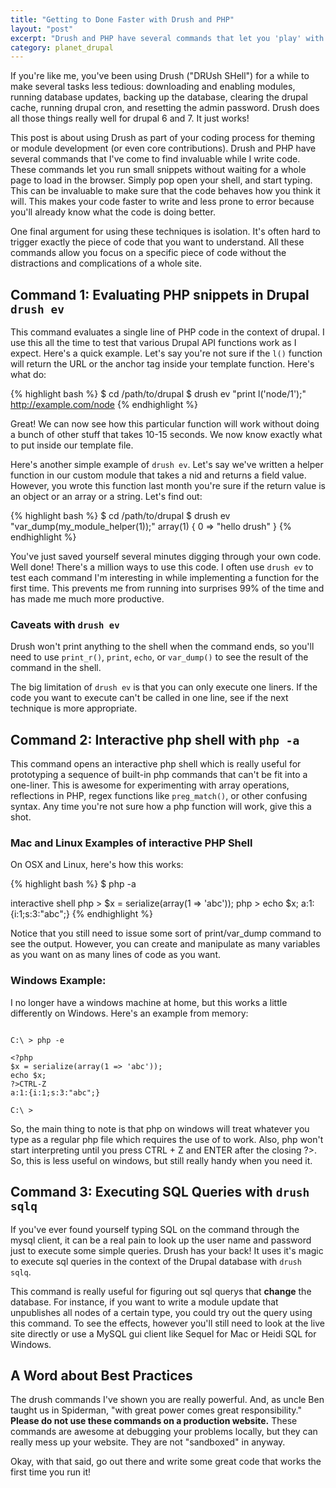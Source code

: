 ```yaml
---
title: "Getting to Done Faster with Drush and PHP"
layout: "post"
excerpt: "Drush and PHP have several commands that let you 'play' with your code much faster than you can traditionally in the browser. I only recently noticed them, and I wanted to summarize how to use three separate but related techniques to write bug free code faster on the command line."
category: planet_drupal
---
```

If you're like me, you've been using Drush ("DRUsh SHell") for a while to make several tasks less tedious: downloading and enabling modules, running database updates, backing up the database, clearing the drupal cache, running drupal cron, and resetting the admin password. Drush does all those things really well for drupal 6 and 7. It just works!

This post is about using Drush as part of your coding process for theming or module development (or even core contributions). Drush and PHP have several commands that I've come to find invaluable while I write code. These commands let you run small snippets without waiting for a whole page to load in the browser. Simply pop open your shell, and start typing. This can be invaluable to make sure that the code behaves how you think it will. This makes your code faster to write and less prone to error because you'll already know what the code is doing better.

One final argument for using these techniques is isolation. It's often hard to trigger exactly the piece of code that you want to understand. All these commands allow you focus on a specific piece of code without the distractions and complications of a whole site.

## Command 1: Evaluating PHP snippets in Drupal `drush ev`

This command evaluates a single line of PHP code in the context of drupal. I use this all the time to test that various Drupal API functions work as I expect. Here's a quick example. Let's say you're not sure if the `l()` function will return the URL or the anchor tag inside your template function. Here's what do:

{% highlight bash %}
$ cd /path/to/drupal
$ drush ev "print l('node/1');"
http://example.com/node
{% endhighlight %}

Great! We can now see how this particular function will work without doing a bunch of other stuff that takes 10-15 seconds. We now know exactly what to put inside our template file. 

Here's another simple example of `drush ev`. Let's say we've written a helper function in our custom module that takes a nid and returns a field value. However, you wrote this function last month you're sure if the return value is an object or an array or a string.  Let's find out:

{% highlight bash %}
$ cd /path/to/drupal
$ drush ev "var_dump(my_module_helper(1));"
array(1) { 0 => "hello drush" }
{% endhighlight %}

You've just saved yourself several minutes digging through your own code. Well done! There's a million ways to use this code. I often use `drush ev` to test each command I'm interesting in while implementing a function for the first time. This prevents me from running into surprises 99% of the time and has made me much more productive.

### Caveats with `drush ev`

Drush won't print anything to the shell when the command ends, so you'll need to use `print_r()`, `print`, `echo`, or `var_dump()` to see the result of the command in the shell.

The big limitation of `drush ev` is that you can only execute one liners. If the code you want to execute can't be called in one line, see if the next technique is more appropriate. 

## Command 2: Interactive php shell with `php -a`

This command opens an interactive php shell which is really useful for prototyping a sequence of built-in php commands that can't be fit into a one-liner. This is awesome for experimenting with array operations, reflections in PHP, regex functions like `preg_match()`, or other confusing syntax. Any time you're not sure how a php function will work, give this a shot.

### Mac and Linux Examples of interactive PHP Shell

On OSX and Linux, here's how this works:

{% highlight bash %}
$ php -a

interactive shell
php > $x = serialize(array(1 => 'abc'));
php > echo $x;
a:1:{i:1;s:3:"abc";}
{% endhighlight %}

Notice that you still need to issue some sort of print/var_dump command to see the output. However, you can create and manipulate as many variables as you want on as many lines of code as you want.

### Windows Example:

I no longer have a windows machine at home, but this works a little differently on Windows. Here's an example from memory:

<pre><code>
C:\ &gt; php -e

&lt;?php
$x = serialize(array(1 => 'abc'));
echo $x;
?&gt;CTRL-Z
a:1:{i:1;s:3:"abc";}

C:\ &gt;
</code></pre>

So, the main thing to note is that php on windows will treat whatever you type as a regular php file which requires the use of <?php and ?> to work. Also, php won't start interpreting until you press CTRL + Z and ENTER after the closing ?>. So, this is less useful on windows, but still really handy when you need it.

## Command 3: Executing SQL Queries with `drush sqlq`

If you've ever found yourself typing SQL on the command through the mysql client, it can be a real pain to look up the user name and password just to execute some simple queries. Drush has your back! It uses it's magic to execute sql queries in the context of the Drupal database with `drush sqlq`.

This command is really useful for figuring out sql querys that **change** the database. For instance, if you want to write a module update that unpublishes all nodes of a certain type, you could try out the query using this command. To see the effects, however you'll still need to look at the live site directly or use a MySQL gui client like Sequel for Mac or Heidi SQL for Windows.

## A Word about Best Practices

The drush commands I've shown you are really powerful. And, as uncle Ben taught us in Spiderman, "with great power comes great responsibility." **Please do not use these commands on a production website.** These commands are awesome at debugging your problems locally, but they can really mess up your website. They are not "sandboxed" in anyway.

Okay, with that said, go out there and write some great code that works the first time you run it!
